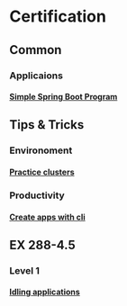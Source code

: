 # Certification

## Common

### Applicaions
#### [Simple Spring Boot Program](https://github.com/ibm-gsi-ecosystem/Certification/tree/master/Openshift/apps/Sample-Spring-Boot)

## Tips & Tricks

### Environoment
#### [Practice clusters]() 

### Productivity
#### [Create apps with cli](https://github.com/ibm-gsi-ecosystem/Certification/blob/master/Openshift/Tips%20%26%20Tricks.md)

## EX 288-4.5

### Level 1
#### [Idling applications]()